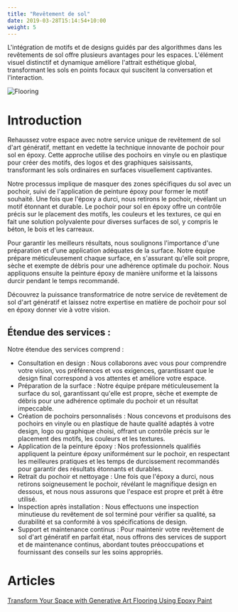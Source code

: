 ```yaml
---
title: "Revêtement de sol"
date: 2019-03-28T15:14:54+10:00
weight: 5
---
```


L'intégration de motifs et de designs guidés par des algorithmes dans les revêtements de sol offre plusieurs avantages pour les espaces. L'élément visuel distinctif et dynamique améliore l'attrait esthétique global, transformant les sols en points focaux qui suscitent la conversation et l'interaction.

![Flooring](/images/illustrations/flooring.png)

# Introduction

Rehaussez votre espace avec notre service unique de revêtement de sol d'art génératif, mettant en vedette la technique innovante de pochoir pour sol en époxy. Cette approche utilise des pochoirs en vinyle ou en plastique pour créer des motifs, des logos et des graphiques saisissants, transformant les sols ordinaires en surfaces visuellement captivantes.

Notre processus implique de masquer des zones spécifiques du sol avec un pochoir, suivi de l'application de peinture époxy pour former le motif souhaité. Une fois que l'époxy a durci, nous retirons le pochoir, révélant un motif étonnant et durable. Le pochoir pour sol en époxy offre un contrôle précis sur le placement des motifs, les couleurs et les textures, ce qui en fait une solution polyvalente pour diverses surfaces de sol, y compris le béton, le bois et les carreaux.

Pour garantir les meilleurs résultats, nous soulignons l'importance d'une préparation et d'une application adéquates de la surface. Notre équipe prépare méticuleusement chaque surface, en s'assurant qu'elle soit propre, sèche et exempte de débris pour une adhérence optimale du pochoir. Nous appliquons ensuite la peinture époxy de manière uniforme et la laissons durcir pendant le temps recommandé.

Découvrez la puissance transformatrice de notre service de revêtement de sol d'art génératif et laissez notre expertise en matière de pochoir pour sol en époxy donner vie à votre vision.

## Étendue des services :

Notre étendue des services comprend :

- Consultation en design : Nous collaborons avec vous pour comprendre votre vision, vos préférences et vos exigences, garantissant que le design final correspond à vos attentes et améliore votre espace.
- Préparation de la surface : Notre équipe prépare méticuleusement la surface du sol, garantissant qu'elle est propre, sèche et exempte de débris pour une adhérence optimale du pochoir et un résultat impeccable.
- Création de pochoirs personnalisés : Nous concevons et produisons des pochoirs en vinyle ou en plastique de haute qualité adaptés à votre design, logo ou graphique choisi, offrant un contrôle précis sur le placement des motifs, les couleurs et les textures.
- Application de la peinture époxy : Nos professionnels qualifiés appliquent la peinture époxy uniformément sur le pochoir, en respectant les meilleures pratiques et les temps de durcissement recommandés pour garantir des résultats étonnants et durables.
- Retrait du pochoir et nettoyage : Une fois que l'époxy a durci, nous retirons soigneusement le pochoir, révélant le magnifique design en dessous, et nous nous assurons que l'espace est propre et prêt à être utilisé.
- Inspection après installation : Nous effectuons une inspection minutieuse du revêtement de sol terminé pour vérifier sa qualité, sa durabilité et sa conformité à vos spécifications de design.
- Support et maintenance continus : Pour maintenir votre revêtement de sol d'art génératif en parfait état, nous offrons des services de support et de maintenance continus, abordant toutes préoccupations et fournissant des conseils sur les soins appropriés.

# Articles

[Transform Your Space with Generative Art Flooring Using Epoxy Paint](https://medium.com/generatedart/transform-your-space-with-generative-art-flooring-using-epoxy-paint-d596c395094c)


